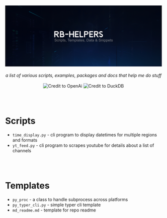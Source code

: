 
<p align="center">
    <img src="banner.jpg" />
    <br />
    <br />
    <i>
    a list of various scripts, examples, packages and docs that help me do stuff
    </i>
    <br />
    <br />
    <img
        src="https://img.shields.io/badge/Powered By Python-black?color=black&style=for-the-badge&logo=python"
        alt="Credit to OpenAi"/>
    <img
        src="https://img.shields.io/badge/Powered By DUCKDB-black?color=black&style=for-the-badge&logo=DuckDB"
        alt="Credit to DuckDB"/>
</p>


<br>
<br>

# Scripts
- `time_display.py` - cli program to display datetimes for multiple regions and formats
- `yt_feed.py` - cli program to scrapes youtube for details about a list of channels

<br>
<br>

# Templates
- `py_proc` - a class to handle subprocess across platforms
- `py_typer_cli.py` - simple typer cli template
- `md_readme.md` - template for repo readme